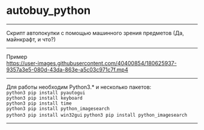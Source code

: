 # autobuy_python
---
Скрипт автопокупки с помощью машинного зрения предметов (Да, майнкрафт, и что?)  
***  
Пример  
https://user-images.githubusercontent.com/40400854/180625937-9357a3e5-080d-43da-863e-a5c03c971c7f.mp4  
____
Для работы необходим Python3.* и несколько пакетов:  
`python3 pip install pyautogui`  
`python3 pip install keyboard`  
`python3 pip install time`  
`python3 pip install python_imagesearch`  
`python3 pip install win32gui`
`python3 pip install python_imagesearch`
____


